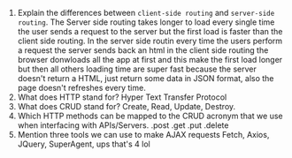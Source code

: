 1.  Explain the differences between `client-side routing` and `server-side routing`.
The Server side routing takes longer to load every single time the user sends a request to the server but the first load is faster than the client side routing. In the server side routin every time the users perform a request the server sends back an html in the client side routing the browser donwloads all the app at first and this make the first load longer but then all others loading time are super fast because the server doesn't return a HTML, just return some data in JSON format, also the page doesn't refreshes every time.
1.  What does HTTP stand for?
Hyper Text Transfer Protocol
1.  What does CRUD stand for?
Create, Read, Update, Destroy.
1.  Which HTTP methods can be mapped to the CRUD acronym that we use when interfacing with APIs/Servers.
.post .get .put .delete
1.  Mention three tools we can use to make AJAX requests
Fetch, Axios, JQuery, SuperAgent, ups that's 4 lol